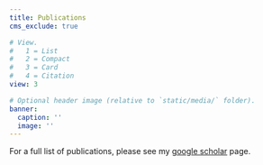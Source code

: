 ```yaml
---
title: Publications
cms_exclude: true

# View.
#   1 = List
#   2 = Compact
#   3 = Card
#   4 = Citation
view: 3

# Optional header image (relative to `static/media/` folder).
banner:
  caption: ''
  image: ''
---
```


For a full list of publications, please see my [google scholar](https://scholar.google.co.uk/citations?user=sIwtMXoAAAAJ=en) page.
